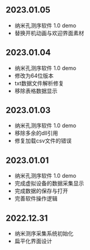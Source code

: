 ﻿## 2023.01.05

- 纳米孔测序软件 1.0 demo
- 替换开机动画与欢迎界面素材

## 2023.01.04

- 纳米孔测序软件 1.0 demo
- 修改为64位版本
- txt数据文件解析修复
- 移除表格数据显示

## 2023.01.03

- 纳米孔测序软件 1.0 demo
- 移除多余的dll引用
- 修复加载csv文件的错误

## 2023.01.01

- 纳米孔测序软件 1.0 demo
- 完成虚拟设备的数据采集显示
- 完成数据的保存与打开
- 完善软件操作逻辑

## 2022.12.31

- 纳米测序采集系统初始化
- 扁平化界面设计
